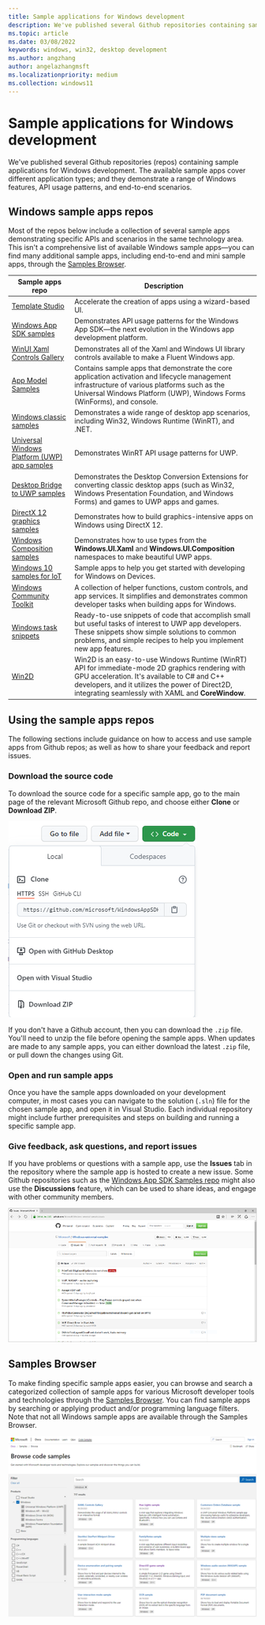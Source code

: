 ```yaml
---
title: Sample applications for Windows development
description: We've published several Github repositories containing sample applications for Windows development. The available sample apps cover different application types; and they demonstrate a range of Windows features, API usage patterns, and end-to-end scenarios.
ms.topic: article
ms.date: 03/08/2022
keywords: windows, win32, desktop development
ms.author: angzhang
author: angelazhangmsft
ms.localizationpriority: medium
ms.collection: windows11
---
```


# Sample applications for Windows development

We've published several Github repositories (repos) containing sample applications for Windows development. The available sample apps cover different application types; and they demonstrate a range of Windows features, API usage patterns, and end-to-end scenarios.

## Windows sample apps repos

Most of the repos below include a collection of several sample apps demonstrating specific APIs and scenarios in the same technology area. This isn't a comprehensive list of available Windows sample apps&mdash;you can find many additional sample apps, including end-to-end and mini sample apps, through the [Samples Browser](/samples/browse/).

| Sample apps repo | Description |
|-------------|-------------|
| [Template Studio](https://github.com/microsoft/TemplateStudio#template-studio) | Accelerate the creation of apps using a wizard-based UI. |
| [Windows App SDK samples](https://github.com/microsoft/WindowsAppSDK-Samples) | Demonstrates API usage patterns for the Windows App SDK&mdash;the next evolution in the Windows app development platform. |
| [WinUI Xaml Controls Gallery](https://github.com/microsoft/Xaml-Controls-Gallery) | Demonstrates all of the Xaml and Windows UI library controls available to make a Fluent Windows app. |
| [App Model Samples](https://github.com/Microsoft/AppModelSamples) | Contains sample apps that demonstrate the core application activation and lifecycle management infrastructure of various platforms such as the Universal Windows Platform (UWP), Windows Forms (WinForms), and console. |
| [Windows classic samples](https://github.com/microsoft/Windows-classic-samples) | Demonstrates a wide range of desktop app scenarios, including Win32, Windows Runtime (WinRT), and .NET. |
| [Universal Windows Platform (UWP) app samples](https://github.com/microsoft/Windows-universal-samples) | Demonstrates WinRT API usage patterns for UWP. |
| [Desktop Bridge to UWP samples](https://github.com/Microsoft/DesktopBridgeToUWP-Samples) | Demonstrates the Desktop Conversion Extensions for converting classic desktop apps (such as Win32, Windows Presentation Foundation, and Windows Forms) and games to UWP apps and games. |
| [DirectX 12 graphics samples](https://github.com/Microsoft/DirectX-Graphics-Samples) | Demonstrates how to build graphics-intensive apps on Windows using DirectX 12. |
| [Windows Composition samples](https://github.com/microsoft/WindowsCompositionSamples) | Demonstrates how to use types from the **Windows.UI.Xaml** and **Windows.UI.Composition** namespaces to make beautiful UWP apps. |
| [Windows 10 samples for IoT](https://github.com/Microsoft/Windows-iotcore-samples) | Sample apps to help you get started with developing for Windows on Devices. |
| [Windows Community Toolkit](https://github.com/windows-toolkit/WindowsCommunityToolkit) | A collection of helper functions, custom controls, and app services. It simplifies and demonstrates common developer tasks when building apps for Windows. |
| [Windows task snippets](https://github.com/Microsoft/Windows-task-snippets) | Ready-to-use snippets of code that accomplish small but useful tasks of interest to UWP app developers. These snippets show simple solutions to common problems, and simple recipes to help you implement new app features. |
| [Win2D](https://github.com/Microsoft/win2d) | Win2D is an easy-to-use Windows Runtime (WinRT) API for immediate-mode 2D graphics rendering with GPU acceleration. It's available to C# and C++ developers, and it utilizes the power of Direct2D, integrating seamlessly with XAML and **CoreWindow**. |

## Using the sample apps repos

The following sections include guidance on how to access and use sample apps from Github repos; as well as how to share your feedback and report issues.

### Download the source code

To download the source code for a specific sample app, go to the main page of the relevant Microsoft Github repo, and choose either **Clone** or **Download ZIP**.

![Samples download](images/samples-download-github.png)

If you don't have a Github account, then you can download the `.zip` file. You'll need to unzip the file before opening the sample apps. When updates are made to any sample apps, you can either download the latest `.zip` file, or pull down the changes using Git.

### Open and run sample apps

Once you have the sample apps downloaded on your development computer, in most cases you can navigate to the solution (`.sln`) file for the chosen sample app, and open it in Visual Studio. Each individual repository might include further prerequisites and steps on building and running a specific sample app.

### Give feedback, ask questions, and report issues

If you have problems or questions with a sample app, use the **Issues** tab in the repository where the sample app is hosted to create a new issue. Some Github repositories such as the [Windows App SDK Samples repo](https://github.com/microsoft/WindowsAppSDK-Samples) might also use the **Discussions** feature, which can be used to share ideas, and engage with other community members.

![Feedback image](images/GitHubUWPSamplesFeedback.png)

## Samples Browser

To make finding specific sample apps easier, you can browse and search a categorized collection of sample apps for various Microsoft developer tools and technologies through the [Samples Browser](/samples/browse/). You can find sample apps by searching or applying product and/or programming language filters. Note that not all Windows sample apps are available through the Samples Browser.

![Microsoft samples browser](images/samples-browser-windows.png)
